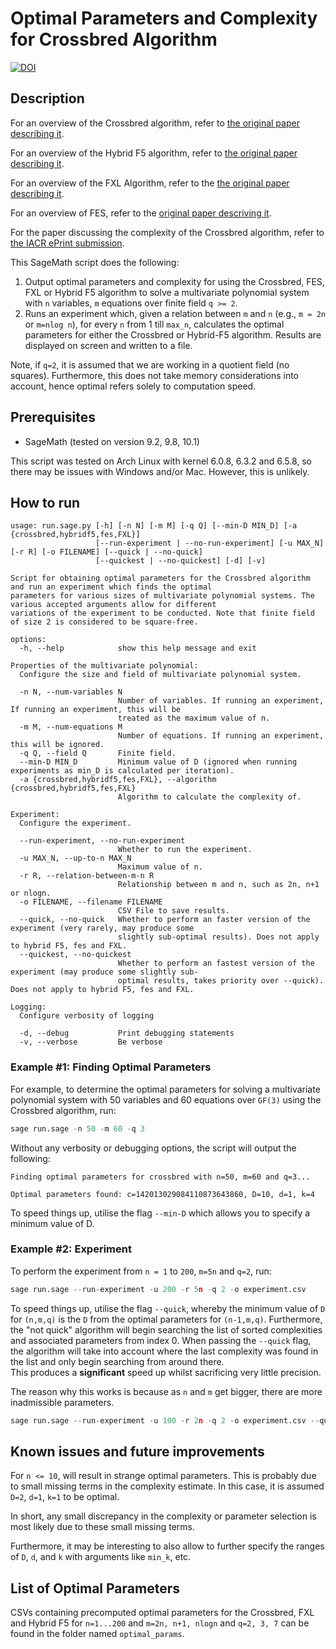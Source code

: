 # Optimal Parameters and Complexity for Crossbred Algorithm

[![DOI](https://zenodo.org/badge/745179880.svg)](https://zenodo.org/doi/10.5281/zenodo.10530200)


## Description
For an overview of the Crossbred algorithm, refer to [the original paper describing it](https://hal.archives-ouvertes.fr/hal-01981516/file/2017-372.pdf).

For an overview of the Hybrid F5 algorithm, refer to [the original paper describing it](https://www.degruyter.com/document/doi/10.1515/JMC.2009.009/html).

For an overview of the FXL Algorithm, refer to the [the original paper describing it](https://arxiv.org/pdf/1112.6263v1.pdf).

For an overview of FES, refer to the [original paper descriving it](https://eprint.iacr.org/2010/313.pdf).

For the paper discussing the complexity of the Crossbred algorithm, refer to [the IACR ePrint submission](https://eprint.iacr.org/2023/1664.pdf).


This SageMath script does the following:

1. Output optimal parameters and complexity for using the Crossbred, FES, FXL or Hybrid F5 algorithm to solve a multivariate polynomial system with `n` variables, `m` equations over finite field `q >= 2`.
2. Runs an experiment which, given a relation between `m` and `n` (e.g., `m = 2n` or `m=nlog n`), for every `n` from 1 till `max_n`, calculates the optimal parameters for either the Crossbred or Hybrid-F5 algorithm. Results are displayed on screen and written to a file.

Note, if `q=2`, it is assumed that we are working in a quotient field (no squares).
Furthermore, this does not take memory considerations into account, hence optimal refers solely to computation speed.

## Prerequisites

- SageMath (tested on version 9.2, 9.8, 10.1)

This script was tested on Arch Linux with kernel 6.0.8, 6.3.2 and 6.5.8, so there may be issues with Windows and/or Mac.
However, this is unlikely.

## How to run

```
usage: run.sage.py [-h] [-n N] [-m M] [-q Q] [--min-D MIN_D] [-a {crossbred,hybridf5,fes,FXL}]
                   [--run-experiment | --no-run-experiment] [-u MAX_N] [-r R] [-o FILENAME] [--quick | --no-quick]
                   [--quickest | --no-quickest] [-d] [-v]

Script for obtaining optimal parameters for the Crossbred algorithm and run an experiment which finds the optimal
parameters for various sizes of multivariate polynomial systems. The various accepted arguments allow for different
variations of the experiment to be conducted. Note that finite field of size 2 is considered to be square-free.

options:
  -h, --help            show this help message and exit

Properties of the multivariate polynomial:
  Configure the size and field of multivariate polynomial system.

  -n N, --num-variables N
                        Number of variables. If running an experiment, If running an experiment, this will be
                        treated as the maximum value of n.
  -m M, --num-equations M
                        Number of equations. If running an experiment, this will be ignored.
  -q Q, --field Q       Finite field.
  --min-D MIN_D         Minimum value of D (ignored when running experiments as min_D is calculated per iteration).
  -a {crossbred,hybridf5,fes,FXL}, --algorithm {crossbred,hybridf5,fes,FXL}
                        Algorithm to calculate the complexity of.

Experiment:
  Configure the experiment.

  --run-experiment, --no-run-experiment
                        Whether to run the experiment.
  -u MAX_N, --up-to-n MAX_N
                        Maximum value of n.
  -r R, --relation-between-m-n R
                        Relationship between m and n, such as 2n, n+1 or nlogn.
  -o FILENAME, --filename FILENAME
                        CSV File to save results.
  --quick, --no-quick   Whether to perform an faster version of the experiment (very rarely, may produce some
                        slightly sub-optimal results). Does not apply to hybrid F5, fes and FXL.
  --quickest, --no-quickest
                        Whether to perform an fastest version of the experiment (may produce some slightly sub-
                        optimal results, takes priority over --quick). Does not apply to hybrid F5, fes and FXL.

Logging:
  Configure verbosity of logging

  -d, --debug           Print debugging statements
  -v, --verbose         Be verbose
```

### Example #1: Finding Optimal Parameters
For example, to determine the optimal parameters for solving a multivariate polynomial system with 50 variables and 60 equations over `GF(3)` using the Crossbred algorithm, run:

```python
sage run.sage -n 50 -m 60 -q 3
```

Without any verbosity or debugging options, the script will output the following:

```
Finding optimal parameters for crossbred with n=50, m=60 and q=3...

Optimal parameters found: c=142013029084110873643860, D=10, d=1, k=4
```

To speed things up, utilise the flag `--min-D` which allows you to specify a minimum value of D. 

### Example #2: Experiment

To perform the experiment from `n = 1` to `200`, `m=5n` and `q=2`, run:

```python
sage run.sage --run-experiment -u 200 -r 5n -q 2 -o experiment.csv
```

To speed things up, utilise the flag `--quick`, whereby the minimum value of `D` for `(n,m,q)` is the `D` from the optimal parameters for `(n-1,m,q)`.
Furthermore, the "not quick" algorithm will begin searching the list of sorted complexities and associated parameters from index 0. When passing the `--quick` flag,
the algorithm will take into account where the last complexity was found in the list and only begin searching from around there.  
This produces a **significant** speed up whilst sacrificing very little precision.

The reason why this works is because as `n` and `m` get bigger, there are more inadmissible parameters.

```python
sage run.sage --run-experiment -u 100 -r 2n -q 2 -o experiment.csv --quick
```

## Known issues and future improvements

For `n <= 10`, will result in strange optimal parameters. This is probably due to small missing terms in the complexity estimate. In this case, it is assumed `D=2`, `d=1`, `k=1` to be optimal.

In short, any small discrepancy in the complexity or parameter selection is most likely due to these small missing terms.

Furthermore, it may be interesting to also allow to further specify the ranges of `D`, `d`, and `k` with arguments like `min_k`, etc.

## List of Optimal Parameters

CSVs containing precomputed optimal parameters for the Crossbred, FXL and Hybrid F5 for `n=1...200` and `m=2n, n+1, nlogn` and `q=2, 3, 7` can be found in the folder named `optimal_params`.
